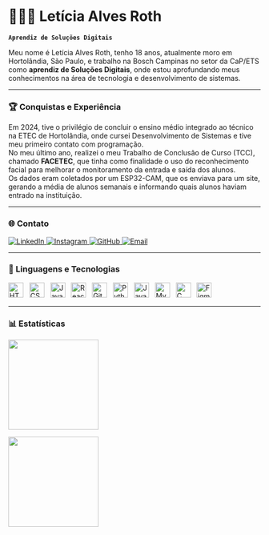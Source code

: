 # 👩🏻‍💻 Letícia Alves Roth

**`Aprendiz de Soluções Digitais`**

Meu nome é Letícia Alves Roth, tenho 18 anos, atualmente moro em Hortolândia, São Paulo, e trabalho na Bosch Campinas no setor da CaP/ETS como **aprendiz de Soluções Digitais**, onde estou aprofundando meus conhecimentos na área de tecnologia e desenvolvimento de sistemas.

---

### 🏆 Conquistas e Experiência

Em 2024, tive o privilégio de concluir o ensino médio integrado ao técnico na ETEC de Hortolândia, onde cursei Desenvolvimento de Sistemas e tive meu primeiro contato com programação.  
No meu último ano, realizei o meu Trabalho de Conclusão de Curso (TCC), chamado **FACETEC**, que tinha como finalidade o uso do reconhecimento facial para melhorar o monitoramento da entrada e saída dos alunos.  
Os dados eram coletados por um ESP32-CAM, que os enviava para um site, gerando a média de alunos semanais e informando quais alunos haviam entrado na instituição.

---

### 🌐 Contato

<p align="left">
    <a href="https://www.linkedin.com/in/let%C3%ADcia-alves-roth-710242327" target="_blank">
        <img alt="LinkedIn" title="Me siga no LinkedIn" src="https://img.shields.io/badge/LinkedIn-0077B5?style=for-the-badge&logo=linkedin&logoColor=white"/>
    </a> 
    <a href="https://www.instagram.com/leticia.roth_" target="_blank">
        <img alt="Instagram" title="Me siga no Instagram" src="https://img.shields.io/badge/Instagram-E4405F?style=for-the-badge&logo=instagram&logoColor=white"/>
    </a>
    <a href="https://github.com/LeticiaRoth" target="_blank">
        <img alt="GitHub" title="Me siga no GitHub" src="https://img.shields.io/badge/GitHub-100000?style=for-the-badge&logo=github&logoColor=white"/>
    </a>
    <a href="mailto:seuemail@gmail.com" target="_blank">
        <img alt="Email" title="Entre em contato" src="https://img.shields.io/badge/Gmail-D14836?style=for-the-badge&logo=gmail&logoColor=white"/>
    </a>
</p>

---

### 🤖 Linguagens e Tecnologias

<p align="left">
    <img title="HTML" alt="HTML" width="30px" src="https://cdn.jsdelivr.net/gh/devicons/devicon@latest/icons/html5/html5-original.svg" /> &nbsp;
    <img title="CSS" alt="CSS" width="30px" src="https://cdn.jsdelivr.net/gh/devicons/devicon@latest/icons/css3/css3-original.svg" /> &nbsp;
    <img title="JavaScript" alt="JavaScript" width="30px" src="https://cdn.jsdelivr.net/gh/devicons/devicon@latest/icons/javascript/javascript-original.svg" /> &nbsp;
    <img title="React" alt="React" width="30px" src="https://cdn.jsdelivr.net/gh/devicons/devicon@latest/icons/react/react-original.svg" /> &nbsp;
    <img title="Git" alt="Git" width="30px" src="https://cdn.jsdelivr.net/gh/devicons/devicon@latest/icons/git/git-original.svg" /> &nbsp;
    <img title="Python" alt="Python" width="30px" src="https://cdn.jsdelivr.net/gh/devicons/devicon@latest/icons/python/python-original.svg" /> &nbsp;
    <img title="Java" alt="Java" width="30px" src="https://cdn.jsdelivr.net/gh/devicons/devicon@latest/icons/java/java-original-wordmark.svg" /> &nbsp;
    <img title="MySQL" alt="MySQL" width="30px" src="https://cdn.jsdelivr.net/gh/devicons/devicon@latest/icons/mysql/mysql-original.svg" /> &nbsp;
    <img title="C" alt="C" width="30px" src="https://cdn.jsdelivr.net/gh/devicons/devicon@latest/icons/c/c-original.svg" /> &nbsp;
    <img title="Figma" alt="Figma" width="30px" src="https://cdn.jsdelivr.net/gh/devicons/devicon@latest/icons/figma/figma-original.svg" />&nbsp;
</p>

---

### 📊 Estatísticas

<p align="left">
    <img 
        height="180em" 
        src="[https://github-readme-stats.vercel.app/api?username=LeticiaRoth&show_icons=true&theme=tokyonight&include_all_commits=true&locale=pt-br](https://github-readme-stats.vercel.app/api?username=LeticiaRoth&show_icons=true&theme=tokyonight&include_all_commits=true&locale=pt-br)" 
    />
</p>

<p align="left">
    <img 
        height="180em" 
        src="https://github-readme-stats.vercel.app/api/top-langs/?username=LeticiaRoth&theme=tokyonight&layout=compact&custom_title=Tecnologias&langs_count=9" 
    />
</p>

